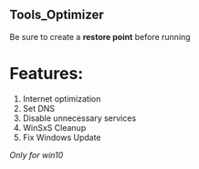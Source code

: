 ## Tools_Optimizer
Be sure to create a __**restore point**__ before running

# Features:
1) Internet optimization
2) Set DNS
3) Disable unnecessary services
4) WinSxS Cleanup
5) Fix Windows Update

*Only for win10*
